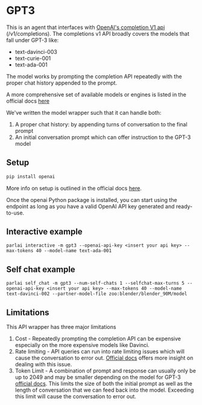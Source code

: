 # GPT3
This is an agent that interfaces with [OpenAI's completion V1 api](https://platform.openai.com/docs/api-reference/completions) (/v1/completions). The completions v1 API broadly covers the models that fall under GPT-3 like:
* text-davinci-003
* text-curie-001
* text-ada-001

The model works by prompting the completion API repeatedly with the proper chat history appended to the prompt.

A more comprehensive set of available models or engines is listed in the official docs [here](https://platform.openai.com/docs/models/model-endpoint-compatibility)

We've written the model wrapper such that it can handle both:
1. A proper chat history: by appending turns of conversation to the final prompt
2. An initial conversation prompt which can offer instruction to the GPT-3 model 

## Setup
```bash
pip install openai
```

More info on setup is outlined in the official docs [here](https://platform.openai.com/docs/api-reference/introduction). 

Once the openai Python package is installed, you can start using the endpoint as long as you have a valid OpenAI API key generated and ready-to-use. 

##  Interactive example

```
parlai interactive -m gpt3 --openai-api-key <insert your api key> --max-tokens 40 --model-name text-ada-001
```

## Self chat example
```
parlai self_chat -m gpt3 --num-self-chats 1 --selfchat-max-turns 5 --openai-api-key <insert your api key> --max-tokens 40 --model-name text-davinci-002 --partner-model-file zoo:blender/blender_90M/model
```

## Limitations
This API wrapper has three major limitations
1. Cost - Repeatedly prompting the completion API can be expensive especially on the more expensive models like Davinci. 
2. Rate limiting - API queries can run into rate limiting issues which will cause the conversation to error out. [Official docs](https://platform.openai.com/docs/guides/rate-limits) offers more insight on dealing with this issue.
3. Token Limit -  A combination of prompt and response can usually only be up to 2049 and may be smaller depending on the model for GPT-3 [official docs](https://platform.openai.com/docs/models/gpt-3). This limits the size of both the initial prompt as well as the length of conversation that we can feed back into the model. Exceeding this limit will cause the conversation to error out.
